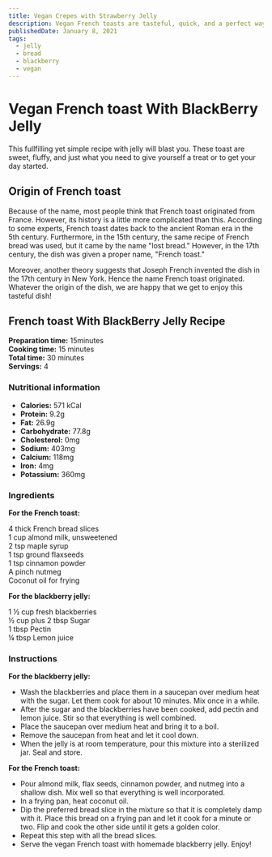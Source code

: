 ```yaml
---
title: Vegan Crepes with Strawberry Jelly
description: Vegan French toasts are tasteful, quick, and a perfect way to start your day.
publishedDate: January 8, 2021
tags:
  - jelly
  - bread
  - blackberry
  - vegan
---
```


# Vegan French toast With BlackBerry Jelly

This fullfilling yet simple recipe with jelly will blast you. These toast are sweet, fluffy, and just what you need to give yourself a treat or to get your day started.

## Origin of French toast

Because of the name, most people think that French toast originated from France. However, its history is a little more complicated than this. According to some experts, French toast dates back to the ancient Roman era in the 5th century. Furthermore, in the 15th century, the same recipe of French bread was used, but it came by the name &quot;lost bread.&quot; However, in the 17th century, the dish was given a proper name, &quot;French toast.&quot;

Moreover, another theory suggests that Joseph French invented the dish in the 17th century in New York. Hence the name French toast originated. Whatever the origin of the dish, we are happy that we get to enjoy this tasteful dish!

## French toast With BlackBerry Jelly Recipe

**Preparation time:** 15minutes  
**Cooking time:** 15 minutes  
**Total time:** 30 minutes  
**Servings:** 4

### Nutritional information

- **Calories:** 571 kCal
- **Protein:** 9.2g
- **Fat:** 26.9g
- **Carbohydrate:** 77.8g
- **Cholesterol:** 0mg
- **Sodium:** 403mg
- **Calcium:** 118mg
- **Iron:** 4mg
- **Potassium:** 360mg

### Ingredients

**For the French toast:**

4 thick French bread slices  
1 cup almond milk, unsweetened  
2 tsp maple syrup  
1 tsp ground flaxseeds  
1 tsp cinnamon powder  
A pinch nutmeg  
Coconut oil for frying

**For the blackberry jelly:**

1 ½ cup fresh blackberries  
½ cup plus 2 tbsp Sugar  
1 tbsp Pectin  
¼ tbsp Lemon juice

### Instructions

**For the blackberry jelly:**

- Wash the blackberries and place them in a saucepan over medium heat with the sugar. Let them cook for about 10 minutes. Mix once in a while.
- After the sugar and the blackberries have been cooked, add pectin and lemon juice. Stir so that everything is well combined.
- Place the saucepan over medium heat and bring it to a boil.
- Remove the saucepan from heat and let it cool down.
- When the jelly is at room temperature, pour this mixture into a sterilized jar. Seal and store.

**For the French toast:**

- Pour almond milk, flax seeds, cinnamon powder, and nutmeg into a shallow dish. Mix well so that everything is well incorporated.
- In a frying pan, heat coconut oil.
- Dip the preferred bread slice in the mixture so that it is completely damp with it. Place this bread on a frying pan and let it cook for a minute or two. Flip and cook the other side until it gets a golden color.
- Repeat this step with all the bread slices.
- Serve the vegan French toast with homemade blackberry jelly. Enjoy!
